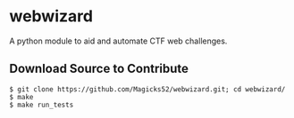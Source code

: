 # webwizard
A python module to aid and automate CTF web challenges.

## Download Source to Contribute

```
$ git clone https://github.com/Magicks52/webwizard.git; cd webwizard/
$ make
$ make run_tests